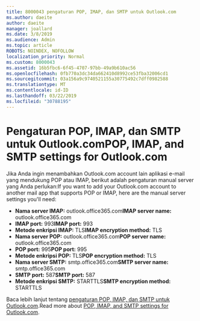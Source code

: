 ```yaml
---
title: 8000043 pengaturan POP, IMAP, dan SMTP untuk Outlook.com
ms.author: daeite
author: daeite
manager: joallard
ms.date: 3/8/2019
ms.audience: Admin
ms.topic: article
ROBOTS: NOINDEX, NOFOLLOW
localization_priority: Normal
ms.custom: 8000043
ms.assetid: 16b5fbc6-6f45-4707-97bb-49a9b610ac56
ms.openlocfilehash: 0fb770a3dc34da662410d8992ce53fba32006cd1
ms.sourcegitcommit: 03a156a9c9740521155a30775492c7dff0982588
ms.translationtype: MT
ms.contentlocale: id-ID
ms.lasthandoff: 03/22/2019
ms.locfileid: "30788195"
---
```

# <a name="pop-imap-and-smtp-settings-for-outlookcom"></a><span data-ttu-id="b5205-102">Pengaturan POP, IMAP, dan SMTP untuk Outlook.com</span><span class="sxs-lookup"><span data-stu-id="b5205-102">POP, IMAP, and SMTP settings for Outlook.com</span></span>

<span data-ttu-id="b5205-103">Jika Anda ingin menambahkan Outlook.com account lain aplikasi e-mail yang mendukung POP atau IMAP, berikut adalah pengaturan manual server yang Anda perlukan:</span><span class="sxs-lookup"><span data-stu-id="b5205-103">If you want to add your Outlook.com account to another mail app that supports POP or IMAP, here are the manual server settings you'll need:</span></span>
  
- <span data-ttu-id="b5205-104">**Nama server IMAP:** outlook.office365.com</span><span class="sxs-lookup"><span data-stu-id="b5205-104">**IMAP server name:** outlook.office365.com</span></span> 
- <span data-ttu-id="b5205-105">**IMAP port:** 993</span><span class="sxs-lookup"><span data-stu-id="b5205-105">**IMAP port:** 993</span></span>   
- <span data-ttu-id="b5205-106">**Metode enkripsi IMAP:** TLS</span><span class="sxs-lookup"><span data-stu-id="b5205-106">**IMAP encryption method:** TLS</span></span>   
- <span data-ttu-id="b5205-107">**Nama server POP:** outlook.office365.com</span><span class="sxs-lookup"><span data-stu-id="b5205-107">**POP server name:** outlook.office365.com</span></span>  
- <span data-ttu-id="b5205-108">**POP port:** 995</span><span class="sxs-lookup"><span data-stu-id="b5205-108">**POP port:** 995</span></span>  
- <span data-ttu-id="b5205-109">**Metode enkripsi POP:** TLS</span><span class="sxs-lookup"><span data-stu-id="b5205-109">**POP encryption method:** TLS</span></span>  
- <span data-ttu-id="b5205-110">**Nama server SMTP:** smtp.office365.com</span><span class="sxs-lookup"><span data-stu-id="b5205-110">**SMTP server name:** smtp.office365.com</span></span> 
- <span data-ttu-id="b5205-111">**SMTP port:** 587</span><span class="sxs-lookup"><span data-stu-id="b5205-111">**SMTP port:** 587</span></span> 
- <span data-ttu-id="b5205-112">**Metode enkripsi SMTP:** STARTTLS</span><span class="sxs-lookup"><span data-stu-id="b5205-112">**SMTP encryption method:** STARTTLS</span></span> 

<span data-ttu-id="b5205-113">Baca lebih lanjut tentang [pengaturan POP, IMAP, dan SMTP untuk Outlook.com](https://go.microsoft.com/fwlink/p/?linkid=2001402&amp;clcid=0x409).</span><span class="sxs-lookup"><span data-stu-id="b5205-113">Read more about [POP, IMAP, and SMTP settings for Outlook.com](https://go.microsoft.com/fwlink/p/?linkid=2001402&amp;clcid=0x409).</span></span>